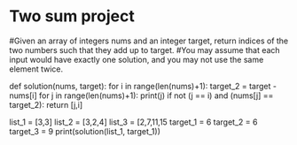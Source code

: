 # Two sum project
#Given an array of integers nums and an integer target, return indices of the two numbers such that they add up to target.
#You may assume that each input would have exactly one solution, and you may not use the same element twice.

def solution(nums, target):
  for i in range(len(nums)+1):
      target_2 = target - nums[i]
      for j in range(len(nums)+1):
          print(j)
          if not (j == i) and (nums[j] == target_2):
              return [j,i]
                


list_1 = [3,3]
list_2 = [3,2,4]
list_3 = [2,7,11,15
target_1 = 6
target_2 = 6
target_3 = 9
print(solution(list_1, target_1))


